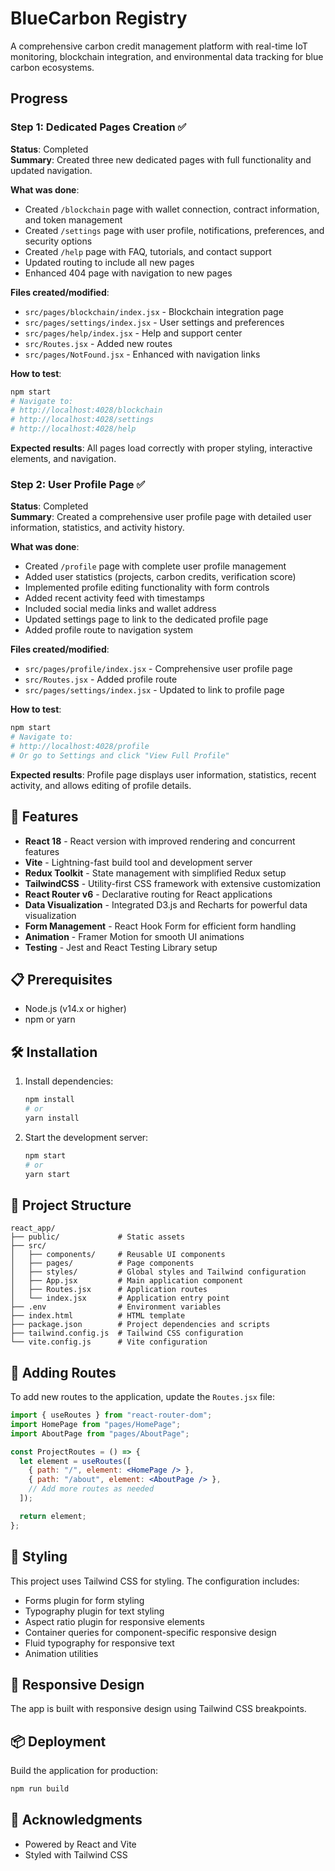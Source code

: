 # BlueCarbon Registry

A comprehensive carbon credit management platform with real-time IoT monitoring, blockchain integration, and environmental data tracking for blue carbon ecosystems.

## Progress

### Step 1: Dedicated Pages Creation ✅
**Status**: Completed  
**Summary**: Created three new dedicated pages with full functionality and updated navigation.

**What was done**:
- Created `/blockchain` page with wallet connection, contract information, and token management
- Created `/settings` page with user profile, notifications, preferences, and security options  
- Created `/help` page with FAQ, tutorials, and contact support
- Updated routing to include all new pages
- Enhanced 404 page with navigation to new pages

**Files created/modified**:
- `src/pages/blockchain/index.jsx` - Blockchain integration page
- `src/pages/settings/index.jsx` - User settings and preferences
- `src/pages/help/index.jsx` - Help and support center
- `src/Routes.jsx` - Added new routes
- `src/pages/NotFound.jsx` - Enhanced with navigation links

**How to test**:
```bash
npm start
# Navigate to:
# http://localhost:4028/blockchain
# http://localhost:4028/settings  
# http://localhost:4028/help
```

**Expected results**: All pages load correctly with proper styling, interactive elements, and navigation.

### Step 2: User Profile Page ✅
**Status**: Completed  
**Summary**: Created a comprehensive user profile page with detailed user information, statistics, and activity history.

**What was done**:
- Created `/profile` page with complete user profile management
- Added user statistics (projects, carbon credits, verification score)
- Implemented profile editing functionality with form controls
- Added recent activity feed with timestamps
- Included social media links and wallet address
- Updated settings page to link to the dedicated profile page
- Added profile route to navigation system

**Files created/modified**:
- `src/pages/profile/index.jsx` - Comprehensive user profile page
- `src/Routes.jsx` - Added profile route
- `src/pages/settings/index.jsx` - Updated to link to profile page

**How to test**:
```bash
npm start
# Navigate to:
# http://localhost:4028/profile
# Or go to Settings and click "View Full Profile"
```

**Expected results**: Profile page displays user information, statistics, recent activity, and allows editing of profile details.

## 🚀 Features

- **React 18** - React version with improved rendering and concurrent features
- **Vite** - Lightning-fast build tool and development server
- **Redux Toolkit** - State management with simplified Redux setup
- **TailwindCSS** - Utility-first CSS framework with extensive customization
- **React Router v6** - Declarative routing for React applications
- **Data Visualization** - Integrated D3.js and Recharts for powerful data visualization
- **Form Management** - React Hook Form for efficient form handling
- **Animation** - Framer Motion for smooth UI animations
- **Testing** - Jest and React Testing Library setup

## 📋 Prerequisites

- Node.js (v14.x or higher)
- npm or yarn

## 🛠️ Installation

1. Install dependencies:
   ```bash
   npm install
   # or
   yarn install
   ```
   
2. Start the development server:
   ```bash
   npm start
   # or
   yarn start
   ```

## 📁 Project Structure

```
react_app/
├── public/             # Static assets
├── src/
│   ├── components/     # Reusable UI components
│   ├── pages/          # Page components
│   ├── styles/         # Global styles and Tailwind configuration
│   ├── App.jsx         # Main application component
│   ├── Routes.jsx      # Application routes
│   └── index.jsx       # Application entry point
├── .env                # Environment variables
├── index.html          # HTML template
├── package.json        # Project dependencies and scripts
├── tailwind.config.js  # Tailwind CSS configuration
└── vite.config.js      # Vite configuration
```

## 🧩 Adding Routes

To add new routes to the application, update the `Routes.jsx` file:

```jsx
import { useRoutes } from "react-router-dom";
import HomePage from "pages/HomePage";
import AboutPage from "pages/AboutPage";

const ProjectRoutes = () => {
  let element = useRoutes([
    { path: "/", element: <HomePage /> },
    { path: "/about", element: <AboutPage /> },
    // Add more routes as needed
  ]);

  return element;
};
```

## 🎨 Styling

This project uses Tailwind CSS for styling. The configuration includes:

- Forms plugin for form styling
- Typography plugin for text styling
- Aspect ratio plugin for responsive elements
- Container queries for component-specific responsive design
- Fluid typography for responsive text
- Animation utilities

## 📱 Responsive Design

The app is built with responsive design using Tailwind CSS breakpoints.


## 📦 Deployment

Build the application for production:

```bash
npm run build
```

## 🙏 Acknowledgments

- Powered by React and Vite
- Styled with Tailwind CSS
